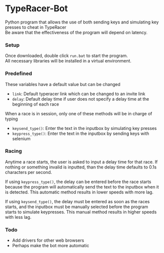 # TypeRacer-Bot
Python program that allows the use of both sending keys and simulating key presses to cheat in TypeRacer  
Be aware that the effectiveness of the program will depend on latency.  

### Setup
Once downloaded, double click `run.bat` to start the program.  
All necessary libraries will be installed in a virtual environment.  

### Predefined
These variables have a default value but can be changed
- `link`: Default typeracer link which can be changed to an invite link
- `delay`: Default delay time if user does not specify a delay time at the beginning of each race

When a race is in session, only one of these methods will be in charge of typing
- `keysend_type()`: Enter the text in the inputbox by simulating key presses
- `keypress_type()`: Enter the text in the inputbox by sending keys with selenium

### Racing
Anytime a race starts, the user is asked to input a delay time for that race. If nothing or something invalid is inputted, than the delay time defaults to 0.1s characters per second.

If using `keypress_type()`, the delay can be entered before the race starts because the program will automatically send the text to the inputbox when it is detected. This automatic method results in lower speeds with more lag.

If using `keysend_type()`, the delay must be entered as soon as the races starts, and the inputbox must be manually selected before the program starts to simulate keypresses. This manual method results in higher speeds with less lag.

### Todo
- Add drivers for other web browsers
- Perhaps make the bot more automatic
